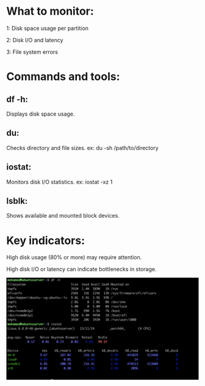 # What to monitor:
1: Disk space usage per partition

2: Disk I/O and latency

3: File system errors
# Commands and tools:
## df -h:
Displays disk space usage.

## du: 
Checks directory and file sizes.
ex:  du -sh /path/to/directory

## iostat: 
Monitors disk I/O statistics.
ex: iostat -xz 1

## lsblk:
Shows available and mounted block devices.

# Key indicators:
High disk usage (80% or more) may require attention.

High disk I/O or latency can indicate bottlenecks in storage.




![Alt text](https://github.com/Mohamedsaaidi/Linux-System-Monitoring/blob/main/Images/Screenshot%202024-11-13%20at%2010.57.29.png)
